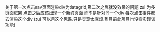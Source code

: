 关于第一次点击nav页面渲染div为datagrid,第二次之后就没效果的问题
zui 为多页面框架 点击之后应该出现一个新的页面 
而不是针对同一个div 每次点击事件都去渲染这个div (zui 可以用这个思路,只是实现太麻烦,到目前此项目也没有实现该功能)
